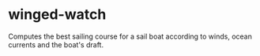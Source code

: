 # winged-watch
Computes the best sailing course for a sail boat according to winds, ocean currents and the boat's draft.
